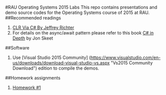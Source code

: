 #RAU Operating Systems 2015 Labs
This repo contains presentations and demo source codes for the Operating Systems course of 2015 at RAU. 
##Recommended readings
 
1. [CLR Via C# By Jeffrey Richter](http://www.wintellect.com/devcenter/paulballard/clr-via-c-by-jeffrey-richter "CLR Via C# By Jeffrey Richter")
2. For details on the async/await pattern please refer to this book  [C# in Depth](http://csharpindepth.com/ "C# in Depth") by Jon Skeet  
 
##Software
 
1. Use [Visual Studio 2015 Community] (https://www.visualstudio.com/en-us/downloads/download-visual-studio-vs.aspx "Vs2015 Community Download") edition to compile the demos.

##Homework assignments

1. [Homework #1](https://github.com/tigertop/RAU-OS-Labs/tree/master/Homework/Assignment%20%231 "Homework #1")